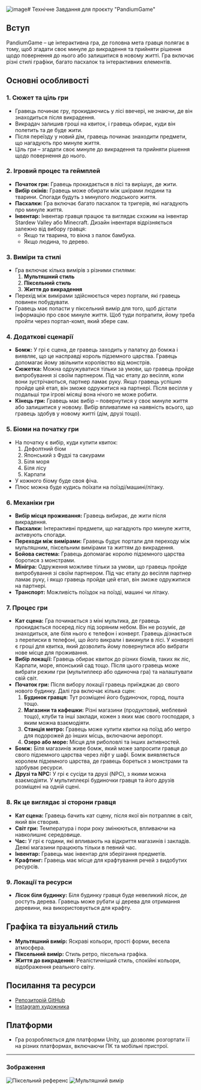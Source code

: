 ![image](https://github.com/PandiumGame/.github/assets/45416328/a47fd17c-761b-4fa9-9168-7551e44006d9)# Технічне Завдання для проєкту "PandiumGame"

## Вступ
PandiumGame – це інтерактивна гра, де головна мета гравця полягає в тому, щоб згадати своє минуле до викрадення та прийняти рішення щодо повернення до нього або залишитися в новому житті. Гра включає різні стилі графіки, багато пасхалок та інтерактивних елементів.

## Основні особливості

### 1. Сюжет та ціль гри
- Гравець починає гру, прокидаючись у лісі ввечері, не знаючи, де він знаходиться після викрадення.
- Викрадач залишив гроші на квиток, і гравець обирає, куди він полетить та де буде жити.
- Після переїзду у новий дім, гравець починає знаходити предмети, що нагадують про минуле життя.
- Ціль гри – згадати своє минуле до викрадення та прийняти рішення щодо повернення до нього.

### 2. Ігровий процес та геймплей
- **Початок гри:** Гравець прокидається в лісі та вирішує, де жити.
- **Вибір скінів:** Гравець може обирати між шкірами людини та тварини. Спогади будуть з минулого людського життя.
- **Пасхалки:** Гра включає багато пасхалок та тригерів, які нагадують про минуле життя.
- **Інвентар:** Інвентар гравця працює та виглядає схожим на інвентар Stardew Valley або Minecraft. Дизайн інвентаря відрізняється залежно від вибору гравця:
  - Якщо ти тварина, то вікна з палок бамбука.
  - Якщо людина, то дерево.

### 3. Виміри та стилі
- Гра включає кілька вимірів з різними стилями:
  1. **Мультяшний стиль**
  2. **Піксельний стиль**
  3. **Життя до викрадення**
- Перехід між вимірами здійснюється через портали, які гравець повинен побудувати.
- Гравець має попасти у піксельний вимір для того, щоб дістати інформацію про своє минуле життя. Щоб туди потрапити, йому треба пройти через портал-комп, який збере сам.

### 4. Додаткові сценарії
- **Бомж:** У грі є сцена, де гравець заходить у палатку до бомжа і виявляє, що це насправді король підземного царства. Гравець допомагає йому звільнити королівство від монстрів.
- **Сюжетка:** Можна одружуватися тільки за умови, що гравець пройде випробування зі своїм партнером. Під час етапу до весілля, коли вони зустрічаються, партнер ламає руку. Якщо гравець успішно пройде цей етап, він зможе одружитися на партнері. Після весілля у подальші три ігрові місяці вона нічого не може робити.
- **Кінець гри:** Гравець має вибір – повернутися у своє минуле життя або залишитися у новому. Вибір впливатиме на наявність всього, що гравець здобув у новому житті (дім, друзі тощо).

### 5. Біоми на початку гри
- На початку є вибір, куди купити квиток:
  1. Дефолтний біом
  2. Японський з Фудзі та сакурами
  3. Біля моря
  4. Біля лісу
  5. Карпати
- У кожного біому буде своя фіча.
- Плюс можна буде кудись поїхати на поїзді/машині/літаку.

### 6. Механіки гри
- **Вибір місця проживання:** Гравець вибирає, де жити після викрадення.
- **Пасхалки:** Інтерактивні предмети, що нагадують про минуле життя, активують спогади.
- **Переходи між вимірами:** Гравець будує портали для переходу між мультяшним, піксельним вимірами та життям до викрадення.
- **Бойова система:** Гравець допомагає королю підземного царства боротися з монстрами.
- **Мінігра:** Одруження можливе тільки за умови, що гравець пройде випробування зі своїм партнером. Під час етапу до весілля партнер ламає руку, і якщо гравець пройде цей етап, він зможе одружитися на партнері.
- **Транспорт:** Можливість поїздок на поїзді, машині чи літаку.

### 7. Процес гри
- **Кат сцена:** Гра починається з міні мультика, де гравець прокидається посеред лісу під зоряним небом. Він не розуміє, де знаходиться, але біля нього є телефон і конверт. Гравець дізнається з переписки в телефоні, що його викрали і викинули в лісі. У конверті є гроші для квитка, який дозволить йому повернутися або вибрати нове місце для проживання.
- **Вибір локації:** Гравець обирає квиток до різних біомів, таких як ліс, Карпати, море, японський сад тощо. Після цього гравець може вибрати режим гри (мультиплеєр або одиночна гра) та налаштувати свій світ.
- **Початок гри:** Після вибору локації гравець приїжджає до свого нового будинку. Далі гра включає кілька сцен:
  1. **Будинок гравця:** Тут розміщені його будиночок, город, пошта тощо.
  2. **Магазини та кафешки:** Різні магазини (продуктовий, меблевий тощо), клуби та інші заклади, кожен з яких має свого господаря, з яким можна взаємодіяти.
  3. **Станція метро:** Гравець може купити квитки на поїзд або метро для подорожей до інших місць, включаючи аеропорт.
  4. **Озеро або море:** Місця для риболовлі та інших активностей.
- **Бомж:** Біля магазинів живе бомж, який може запросити гравця до свого підземного царства через ліфт у шафі. Бомж виявляється королем підземного царства, де гравець бореться з монстрами та здобуває ресурси.
- **Друзі та NPC:** У грі є сусіди та друзі (NPC), з якими можна взаємодіяти. У мультиплеєрі будиночки гравця та його друзів розміщені на одній сцені.

### 8. Як це виглядає зі сторони гравця
- **Кат сцена:** Гравець бачить кат сцену, після якої він потрапляє в світ, який він створив.
- **Світ гри:** Температура і пори року змінюються, впливаючи на навколишнє середовище.
- **Час:** У грі є години, які впливають на відкриття магазинів і закладів. Деякі магазини працюють тільки в певний час.
- **Інвентар:** Гравець має інвентар для зберігання предметів.
- **Крафтинг:** Гравець має місце для крафтування речей з видобутих ресурсів.

### 9. Локації та ресурси
- **Лісок біля будинку:** Біля будинку гравця буде невеликий лісок, де ростуть дерева. Гравець може рубати ці дерева для отримання деревини, яка використовується для крафту.

## Графіка та візуальний стиль
- **Мультяшний вимір:** Яскраві кольори, прості форми, весела атмосфера.
- **Піксельний вимір:** Стиль ретро, піксельна графіка.
- **Життя до викрадення:** Реалістичніший стиль, спокійні кольори, відображення реального світу.

## Посилання та ресурси
- [Репозиторій GitHub](https://github.com/PandiumGame)
- [Instagram художника](https://www.instagram.com/anasabdin?igsh=YWJrZHlkMWkxejVr)

## Платформи
- Гра розробляється для платформи Unity, що дозволяє розгортати її на різних платформах, включаючи ПК та мобільні пристрої.

---

### Зображення
![Піксельний референс](![photo_2024-06-17_21-15-10](https://github.com/PandiumGame/.github/assets/45416328/9826ff1e-b981-4eb3-afb5-296abd2cbd17))
![Мультяшний вимір](![photo_2024-06-17_14-22-32](https://github.com/PandiumGame/.github/assets/45416328/2cf07b2f-a5f5-4240-98ac-453de6478f1d))
